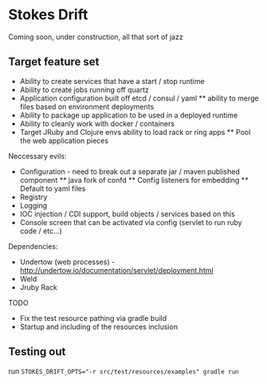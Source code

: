 
# Stokes Drift #

Coming soon, under construction, all that sort of jazz

## Target feature set ##

* Ability to create services that have a start / stop runtime
* Ability to create jobs running off quartz
* Application configuration built off etcd / consul / yaml
** ability to merge files based on environment deployments
* Ability to package up application to be used in a deployed runtime
* Ability to cleanly work with docker / containers
* Target JRuby and Clojure envs ability to load rack or ring apps
** Pool the web application pieces


Neccessary evils:
* Configuration - need to break out a separate jar / maven published component
** java fork of confd
** Config listeners for embedding
** Default to yaml files
* Registry
* Logging
* IOC injection / CDI support, build objects / services based on this
* Console screen that can be activated via config (servlet to run ruby code / etc...)



Dependencies:
* Undertow (web processes) - http://undertow.io/documentation/servlet/deployment.html
* Weld
* Jruby Rack

TODO
* Fix the test resource pathing via gradle build
* Startup and including of the resources inclusion


## Testing out ##
run `STOKES_DRIFT_OPTS="-r src/test/resources/examples" gradle run`